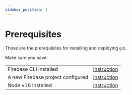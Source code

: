 ```yaml
---
sidebar_position: 1
---
```


# Prerequisites

Those are the prerequisites for installing and deploying `gdi`.

Make sure you have:

|                                   |                                                     |
| --------------------------------- | --------------------------------------------------- |
| Firebase CLI installed            | [instruction](../how-tos/installing-firebase-cli)   |
| A new Firebase project configured | [instruction](../how-tos/create-a-firebase-project) |
| Node v16 installed                | [instruction](../how-tos/installing-node-16.md)     |
